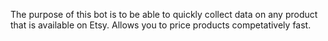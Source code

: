 The purpose of this bot is to be able to quickly collect data on any product that is available on Etsy. 
Allows you to price products competatively fast.